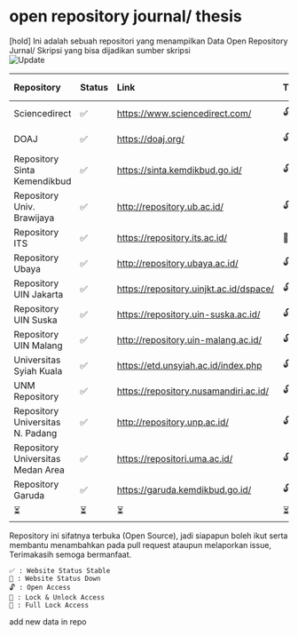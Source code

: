 # open repository journal/ thesis

[hold] Ini adalah sebuah repositori yang menampilkan Data Open Repository Jurnal/ Skripsi yang bisa dijadikan sumber skripsi <br>
![Update](https://img.shields.io/github/last-commit/fajriyan/open-repository?label=last%20update)

| Repository                        | Status | Link                                    | Type | Added on      | From   |
| :-------------------------------- | :----- | :-------------------------------------- | :--- | :------------ | :----- |
| Sciencedirect                     | ✅     | https://www.sciencedirect.com/          | 🔓   | February 2023 | Global |
| DOAJ                              | ✅     | https://doaj.org/                       | 🔓   | February 2023 | Global |
| Repository Sinta Kemendikbud      | ✅     | https://sinta.kemdikbud.go.id/          | 🔓   | February 2023 | IDN    |
| Repository Univ. Brawijaya        | ✅     | http://repository.ub.ac.id/             | 🔓   | February 2023 | IDN    |
| Repository ITS                    | ✅     | https://repository.its.ac.id/           | 🔐   | February 2023 | IDN    |
| Repository Ubaya                  | ✅     | http://repository.ubaya.ac.id/          | 🔓   | February 2023 | IDN    |
| Repository UIN Jakarta            | ✅     | https://repository.uinjkt.ac.id/dspace/ | 🔓   | February 2023 | IDN    |
| Repository UIN Suska              | ✅     | https://repository.uin-suska.ac.id/     | 🔓   | February 2023 | IDN    |
| Repository UIN Malang             | ✅     | http://repository.uin-malang.ac.id/     | 🔓   | February 2023 | IDN    |
| Universitas Syiah Kuala           | ✅     | https://etd.unsyiah.ac.id/index.php     | 🔓   | February 2023 | IDN    |
| UNM Repository                    | ✅     | https://repository.nusamandiri.ac.id/   | 🔓   | February 2023 | IDN    |
| Repository Universitas N. Padang  | ✅     | http://repository.unp.ac.id/            | 🔓   | February 2023 | IDN    |
| Repository Universitas Medan Area | ✅     | https://repositori.uma.ac.id/           | 🔓   | February 2023 | IDN    |
| Repository Garuda                 | ✅    | https://garuda.kemdikbud.go.id/         | 🔓   | February 2023 | IDN    |
| ⏳                                | ⏳     | ⏳                                      | ⏳   | ⏳            | ⏳     |

Repository ini sifatnya terbuka (Open Source), jadi siapapun boleh ikut serta membantu menambahkan pada pull request ataupun melaporkan issue, Terimakasih semoga bermanfaat.

```
✅ : Website Status Stable
🔻 : Website Status Down
🔓 : Open Access
🔐 : Lock & Unlock Access
🔑 : Full Lock Access
```
add new data in repo
